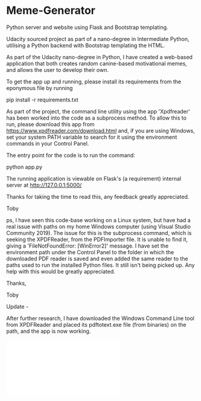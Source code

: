 # Meme-Generator
Python server and website using Flask and Bootstrap templating.

Udacity sourced project as part of a nano-degree in Intermediate Python, utilising a Python backend with Bootstrap templating the HTML.

As part of the Udacity nano-degree in Python, I have created a web-based application that both creates random canine-based motivational memes, and allows the user to develop their own.

To get the app up and running, please install its requirements from the eponymous file by running

pip install -r requirements.txt

As part of the project, the command line utility using the app 'Xpdfreader' has been worked into the code as a subprocess method. To allow this to run, please download this app from https://www.xpdfreader.com/download.html and, if you are using Windows, set your system PATH variable to search for it using the environment commands in your Control Panel.

The entry point for the code is to run the command:

python app.py

The running application is viewable on Flask's (a requirement) internal server at http://127.0.0.1:5000/

Thanks for taking the time to read this, any feedback greatly appreciated.

Toby

ps, I have seen this code-base working on a Linux system, but have had a real issue with paths on my home Windows computer (using Visual Studio Community 2019). The issue for this is the subprocess command, which is seeking the XPDFReader, from the PDFImporter file. It is unable to find it, giving a 'FileNotFoundError: [WinError2]' message. I have set the environment path under the Control Panel to the folder in which the downloaded PDF reader is saved and even added the same reader to the paths used to run the installed Python files. It still isn't being picked up. Any help with this would be greatly appreciated.

Thanks,

Toby

Update - 

After further research, I have downloaded the Windows Command Line tool from XPDFReader and placed its pdftotext.exe file (from binaries) on the path, and the app is now working.

![](Meme-generator%20images/working.app.py)



